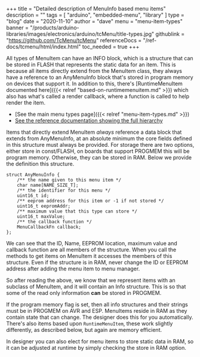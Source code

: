 +++
title = "Detailed description of MenuInfo based menu items"
description = ""
tags = [ "arduino", "embedded-menu", "library" ]
type = "blog"
date = "2020-11-10"
author =  "dave"
menu = "menu-item-types"
banner = "/products/arduino-libraries/images/electronics/arduino/tcMenu/title-types.jpg"
githublink = "https://github.com/TcMenu/tcMenu"
referenceDocs = "/ref-docs/tcmenu/html/index.html"
toc_needed = true
+++

All types of MenuItem can have an INFO block, which is a structure that can be stored in FLASH that represents the static data for an item. This is because all items directly extend from the MenuItem class, they always have a reference to an AnyMenuInfo block that's stored in program memory on devices that support it. In addition to this, there's [RuntimeMenuItem documented here]({{< relref "based-on-runtimemenuitem.md" >}}) which also has what's called a render callback, where a function is called to help render the item. 

* [See the main menu types page]({{< relref "menu-item-types.md" >}})
* [See the reference documentation showing the full hierarchy](https://www.thecoderscorner.com/ref-docs/tcmenu/html/class_menu_item.html) 

Items that directly extend MenuItem _always_ reference a data block that extends from AnyMenuInfo, at an absolute minimum the core fields defined in this structure must always be provided. For storage there are two options, either store in const/FLASH, on boards that support PROGMEM this will be program memory. Otherwise, they can be stored in RAM. Below we provide the definition this structure.

    struct AnyMenuInfo {
        /** the name given to this menu item */ 
        char name[NAME_SIZE_T];
        /** the identifier for this menu */
        uint16_t id;
        /** eeprom address for this item or -1 if not stored */
        uint16_t eepromAddr;
        /** maximum value that this type can store */
        uint16_t maxValue;
        /** the callback function */
        MenuCallbackFn callback;
    };

We can see that the ID, Name, EEPROM location, maximum value and callback function are all members of the structure. When you call the methods to get items on MenuItem it accesses the members of this structure. Even if the structure is in RAM, never change the ID or EEPROM address after adding the menu item to menu manager.

So after reading the above, we know that we represent items with an subclass of MenuItem, and it will contain an Info structure. This is so that some of the read only information **can** be stored in PROGMEM. 

If the program memory flag is set, then all info structures and their strings must be in PROGMEM on AVR and ESP. MenuItems reside in RAM as they contain state that can change. The designer does this for you automatically. There's also items based upon `RuntimeMenuItem`, these work slightly differently, as described below, but again are memory efficient. 

In designer you can also elect for menu items to store static data in RAM, so it can be adjusted at runtime by simply checking the store in RAM option. 
